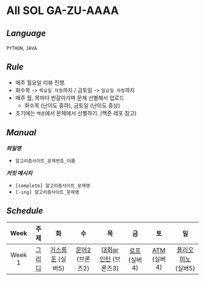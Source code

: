 # All SOL GA-ZU-AAAA

## **_Language_**

`PYTHON`,  `JAVA`

## **_Rule_**

- 매주 월요일 리뷰 진행.
- 화수목 -> `목요일 자정`까지 / 금토일 -> `일요일 자정`까지
- 매주 월, 목마다 번갈아가며 문제 선별해서 업로드
  - 화수목 (난이도 중하), 금토일 (난이도 중상)
- 초기에는 `백준`에서 문제에서 선별하기. (백준 레포 참고)

## **_Manual_**

**_파일명_**

- `알고리즘사이트_문제번호_이름`
  <br>

**_커밋 메시지_**

- `[complete] 알고리즘사이트_문제명`
- `[-ing] 알고리즘사이트_문제명`

## **_Schedule_**

|Week| 주제 | 화  | 수 | 목 | 금 | 토  | 일  |
| :--: | :-: | :-: | :-: | :-: | :-: | :-: | :-: |
|                                          Week 1      |   [그리디](https://github.com/Avatye-Internship/baekjoon/blob/main/greedy/README.md)|   [거스름돈](https://www.acmicpc.net/problem/14916) (실버5)| [문어2](https://www.acmicpc.net/problem/21313) (브론즈2)| [대회or인턴](https://www.acmicpc.net/problem/2875) (브론즈3)| [로프](https://www.acmicpc.net/problem/2217) (실버4) | [ATM](https://www.acmicpc.net/problem/11399) (실버4) | [플리오미노](https://www.acmicpc.net/problem/1343) (실버5)

